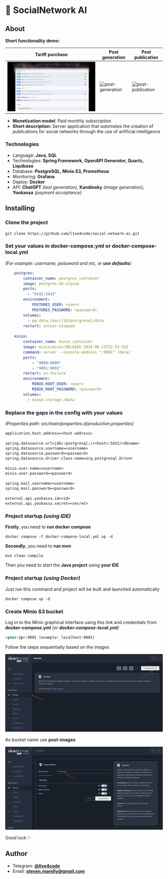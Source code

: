 # 🤖 SocialNetwork AI

## About

**Short functionality demo:**

| Tariff purchase                                       | Post generation                                       | Post publication                                        |
|-------------------------------------------------------|-------------------------------------------------------|---------------------------------------------------------|
| ![tariff-purchase](git-resources/tariff-purchase.gif) | ![post-generation](git-resources/post-generation.gif) | ![post-publication](git-resources/post-publication.gif) |

- **Monetization model**: Paid monthly subscription 
- **Short description:** Server application that automates the creation of publications for social networks through the use of artificial intelligence

### Technologies

* Language: **Java, SQL**
* Technologies: **Spring Framework, OpenAPI Generator, Quartz, Liquibase**
* Database: **PostgreSQL, Minio S3, Prometheus**
* Monitoring: **Grafana**
* Deploy: **Docker**
* API: **ChatGPT** _(text generation)_, **Kandinsky** _(image generation)_, **Yookassa** _(payment acceptance)_

## Installing

### Clone the project

```shell
git clone https://github.com/l1ve4code/social-network-ai.git
```

### Set your values in docker-compose.yml or docker-compose-local.yml

_(For example: username, password and etc, or **use defaults**)_

```yaml
    postgres:
        container_name: postgres_container
        image: postgres:16-alpine
        ports:
          - "5432:5432"
        environment:
            POSTGRES_USER: <user>
            POSTGRES_PASSWORD: <password>
        volumes:
          - pg-data:/var/lib/postgresql/data
        restart: unless-stopped

    minio:
        container_name: minio_container
        image: minio/minio:RELEASE.2024-06-13T22-53-53Z
        command: server --console-address ":9001" /data/
        ports:
            - "9000:9000"
            - "9001:9001"
        restart: on-failure
        environment:
            MINIO_ROOT_USER: <user>
            MINIO_ROOT_PASSWORD: <password>
        volumes:
          - minio-storage:/data
```

### Replace the gaps in the config with your values

_(Properties path: src/main/properties.d/production.properties)_

```properties
application.host.address=<host-address>

spring.datasource.url=jdbc:postgresql://<host>:5432/<dbname>
spring.datasource.username=<username>
spring.datasource.password=<password>
spring.datasource.driver-class-name=org.postgresql.Driver

minio.user.name=<username>
minio.user.password=<password>

spring.mail.username=<username>
spring.mail.password=<password>

external.api.yookassa.id=<id>
external.api.yookassa.secret=<secret>
```

### Project startup _(using IDE)_

**Firstly**, you need to **run docker compose**

```shell
docker compose -f docker-compose-local.yml up -d
```

**Secondly**, you need to **run mvn**

```shell
mvn clean compile
```

Then you need to start the **Java project** using **your IDE**

### Project startup _(using Docker)_

Just run this command and project will be built and launched automatically

```shell
docker compose up -d
```

### Create Minio S3 bucket

Log in to the Minio graphical interface using this link and credentials from **docker-compose.yml** _(or **docker-compose-local.yml**)_

```markdown
<your-ip>:9001 (example: localhost:9001)
```

Follow the steps sequentially based on the images

![minio-guide-1](git-resources/minio-guide-1.png)

As bucket name use **post-images** 

![minio-guide-2](git-resources/minio-guide-2.png)

Good luck ✨

## Author

* Telegram: **[@live4code](https://t.me/live4code)**
* Email: **steven.marelly@gmail.com**